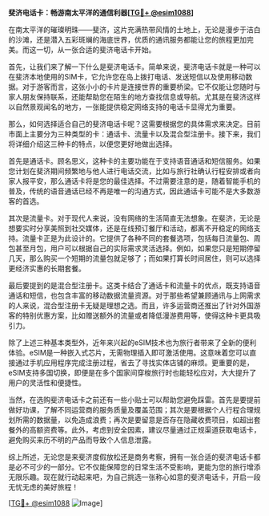 **斐济电话卡：畅游南太平洋的通信利器[[TG💪+ @esim1088](https://t.me/s/esim1088)]**

在南太平洋的璀璨明珠——斐济，这片充满热带风情的土地上，无论是漫步于洁白的沙滩，还是潜入五彩斑斓的海底世界，优质的通讯服务都能让您的旅程更加完美。而这一切，从一张合适的斐济电话卡开始。

首先，让我们来了解一下什么是斐济电话卡。简单来说，斐济电话卡就是一种可以在斐济本地使用的SIM卡，它允许您在岛上拨打电话、发送短信以及使用移动数据。对于游客而言，这张小小的卡片是连接世界的重要桥梁。它不仅能让您随时与家人朋友保持联系，还能帮助您在陌生的地方查找信息或导航。尤其是在斐济这样以自然景观闻名的地方，一张能提供稳定网络支持的电话卡显得尤为重要。

那么，如何选择适合自己的斐济电话卡呢？这需要根据您的具体需求来决定。目前市面上主要分为三种类型的卡：通话卡、流量卡以及混合型注册卡。接下来，我们将详细介绍这三种卡的特点，以便您更好地做出选择。

首先是通话卡。顾名思义，这种卡的主要功能在于支持语音通话和短信服务。如果您计划在斐济期间频繁地与他人进行电话交流，比如与旅行社确认行程安排或者向家人报平安，那么通话卡将是您的最佳选择。不过需要注意的是，随着智能手机的普及，传统的语音通话已经不再是唯一的沟通方式，因此通话卡可能不是大多数游客的首选。

其次是流量卡。对于现代人来说，没有网络的生活简直无法想象。在斐济，无论是想要实时分享美照到社交媒体，还是在线预订餐厅和活动，都离不开稳定的网络支持。流量卡正是为此设计的。它提供了各种不同的套餐选项，包括每日流量包、周包甚至月包，用户可以根据自己的实际需求灵活选择。例如，如果您只是短期停留几天，那么购买一个短期的流量包就足够了；而如果打算长时间居住，则可以选择更经济实惠的长期套餐。

最后要提到的是混合型注册卡。这类卡结合了通话卡和流量卡的优点，既支持语音通话和短信，也包含丰富的移动数据流量资源。对于那些希望兼顾通讯与上网需求的人来说，混合型注册卡无疑是理想之选。而且，许多运营商还推出了针对外国游客的特别优惠方案，比如赠送额外的流量或者降低漫游费用等，使得这种卡更具吸引力。

除了上述三种基本类型外，近年来兴起的eSIM技术也为旅行者带来了全新的便利体验。eSIM是一种嵌入式芯片，无需物理插入即可激活使用。这意味着您可以直接通过手机应用程序完成注册过程，省去了寻找实体店铺的麻烦。更重要的是，eSIM支持多国切换，即便是在多个国家间穿梭旅行时也能轻松应对，大大提升了用户的灵活性和便捷性。

当然，在选购斐济电话卡之前还有一些小贴士可以帮助您避免踩雷。首先是要提前做好功课，了解不同运营商的服务质量及覆盖范围；其次是要根据个人行程合理规划所需的数据量，以免造成浪费；再次是要留意是否存在隐藏收费项目，如超出套餐外的高额资费等。此外，考虑到安全因素，建议尽量通过正规渠道获取电话卡，避免购买来历不明的产品而导致个人信息泄露。

综上所述，无论您是来斐济度假放松还是商务考察，拥有一张合适的斐济电话卡都是必不可少的一部分。它不仅能保障您的日常生活不受影响，更能为您的旅行增添无限乐趣。现在就行动起来吧，为自己挑选一张称心如意的斐济电话卡，开启一段无忧无虑的美好旅程！

[[TG💪+ @esim1088](https://t.me/s/esim1088) ![Image](https://i.postimg.cc/4NQfJmqS/Snipaste-2025-05-13-00-14-12.png)]